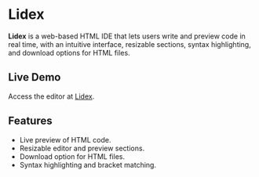 # Lidex

**Lidex** is a web-based HTML IDE that lets users write and preview code in real time, with an intuitive interface, resizable sections, syntax highlighting, and download options for HTML files.

## Live Demo
Access the editor at [Lidex](https://lidex.vercel.app/).

## Features
- Live preview of HTML code.
- Resizable editor and preview sections.
- Download option for HTML files.
- Syntax highlighting and bracket matching.
